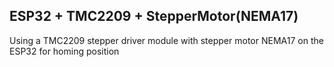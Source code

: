 ## ESP32 + TMC2209 + StepperMotor(NEMA17)
Using a TMC2209 stepper driver module with stepper motor NEMA17 on the ESP32 for homing position
